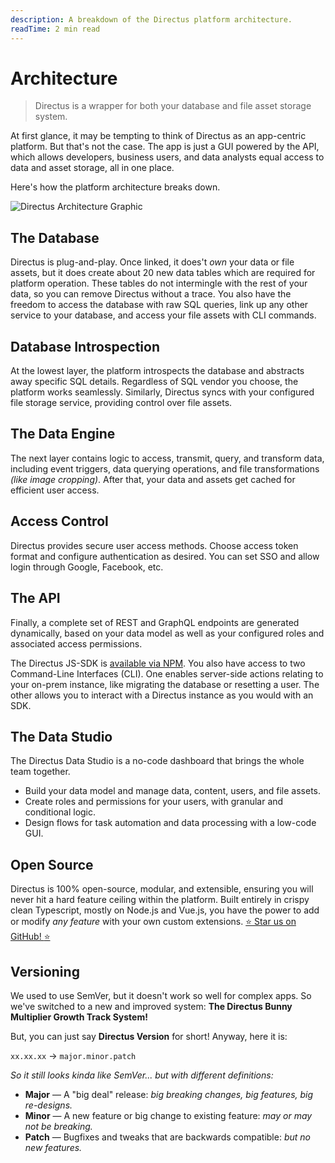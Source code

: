 ```yaml
---
description: A breakdown of the Directus platform architecture.
readTime: 2 min read
---
```


# Architecture

> Directus is a wrapper for both your database and file asset storage system.

At first glance, it may be tempting to think of Directus as an app-centric platform. But that's not the case. The app is
just a GUI powered by the API, which allows developers, business users, and data analysts equal access to data and asset
storage, all in one place.

Here's how the platform architecture breaks down.

![Directus Architecture Graphic](https://cdn.directus.io/docs/v9/getting-started/architecture/architecture-20220512/directus-architecture-20220512A.webp)

## The Database

Directus is plug-and-play. Once linked, it does't _own_ your data or file assets, but it does create about 20 new data
tables which are required for platform operation. These tables do not intermingle with the rest of your data, so you can
remove Directus without a trace. You also have the freedom to access the database with raw SQL queries, link up any
other service to your database, and access your file assets with CLI commands.

## Database Introspection

At the lowest layer, the platform introspects the database and abstracts away specific SQL details. Regardless of SQL
vendor you choose, the platform works seamlessly. Similarly, Directus syncs with your configured file storage service,
providing control over file assets.

## The Data Engine

The next layer contains logic to access, transmit, query, and transform data, including event triggers, data querying
operations, and file transformations _(like image cropping)_. After that, your data and assets get cached for efficient
user access.

## Access Control

Directus provides secure user access methods. Choose access token format and configure authentication as desired. You
can set SSO and allow login through Google, Facebook, etc.

## The API

Finally, a complete set of REST and GraphQL endpoints are generated dynamically, based on your data model as well as
your configured roles and associated access permissions.

The Directus JS-SDK is [available via NPM](https://www.npmjs.com/package/directus). You also have access to two
Command-Line Interfaces (CLI). One enables server-side actions relating to your on-prem instance, like migrating the
database or resetting a user. The other allows you to interact with a Directus instance as you would with an SDK.

## The Data Studio

The Directus Data Studio is a no-code dashboard that brings the whole team together.

- Build your data model and manage data, content, users, and file assets.
- Create roles and permissions for your users, with granular and conditional logic.
- Design flows for task automation and data processing with a low-code GUI.

## Open Source

Directus is 100% open-source, modular, and extensible, ensuring you will never hit a hard feature ceiling within the
platform. Built entirely in crispy clean Typescript, mostly on Node.js and Vue.js, you have the power to add or modify
_any feature_ with your own custom extensions. [:star: Star us on GitHub! :star:](https://github.com/directus/directus)

## Versioning

We used to use SemVer, but it doesn't work so well for complex apps. So we've switched to a new and improved system:
**The Directus Bunny Multiplier Growth Track System!**

But, you can just say **Directus Version** for short! Anyway, here it is:

`xx.xx.xx` -> `major.minor.patch`

_So it still looks kinda like SemVer... but with different definitions:_

- **Major** — A "big deal" release: _big breaking changes, big features, big re-designs._
- **Minor** — A new feature or big change to existing feature: _may or may not be breaking._
- **Patch** — Bugfixes and tweaks that are backwards compatible: _but no new features._
